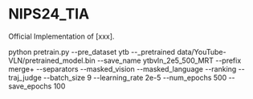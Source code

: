 # NIPS24_TIA
Official Implementation of [xxx].

python pretrain.py     --pre_dataset ytb     --_pretrained data/YouTube-VLN/pretrained_model.bin     --save_name ytbvln_2e5_500_MRT     --prefix merge+     --separators     --masked_vision     --masked_language     --ranking     --traj_judge     --batch_size 9     --learning_rate 2e-5     --num_epochs 500     --save_epochs 100